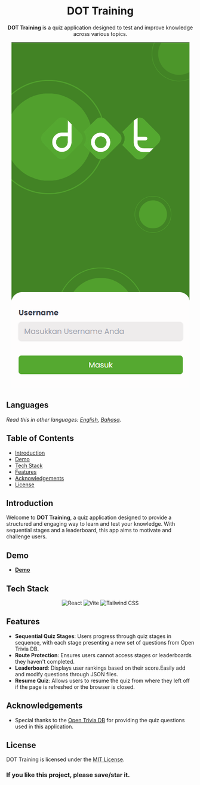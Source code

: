<div align="center">

<h1>DOT Training</h1>

**DOT Training** is a quiz application designed to test and improve knowledge across various topics.

![image Preview](/src/assets/preview.png)

</div>

## Languages

_Read this in other languages: [English](README.md), [Bahasa](README.id.md)._

## Table of Contents

- [Introduction](#introduction)
- [Demo](#demo)
- [Tech Stack](#tech-stack)
- [Features](#features)
- [Acknowledgements](#acknowledgements)
- [License](#license)

## Introduction

Welcome to **DOT Training**, a quiz application designed to provide a structured and engaging way to learn and test your knowledge. With sequential stages and a leaderboard, this app aims to motivate and challenge users.

## Demo

- **[Demo]**

## Tech Stack

<div align="center">

![React](https://raw.githubusercontent.com/SAWARATSUKI/KawaiiLogos/main/React/React.png)
![Vite](https://img.shields.io/badge/Vite-B73BFE?style=for-the-badge&logo=vite&logoColor=FFD62E)
![Tailwind CSS](https://img.shields.io/badge/Tailwind_CSS-38B2AC?style=for-the-badge&logo=tailwind-css&logoColor=white)

</div>

## Features

- **Sequential Quiz Stages**: Users progress through quiz stages in sequence, with each stage presenting a new set of questions from Open Trivia DB.
- **Route Protection**: Ensures users cannot access stages or leaderboards they haven't completed.
- **Leaderboard**: Displays user rankings based on their score.Easily add and modify questions through JSON files.
- **Resume Quiz**: Allows users to resume the quiz from where they left off if the page is refreshed or the browser is closed.

## Acknowledgements

- Special thanks to the [Open Trivia DB](https://opentdb.com/) for providing the quiz questions used in this application.

## License

DOT Training is licensed under the [MIT License](LICENSE).

### If you like this project, please save/star it.

[comment]: <> (LINK VARIABLE)
[demo]: https://dot-training.netlify.app/
